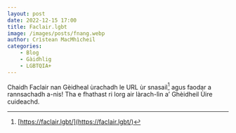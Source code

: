 ```yaml
---
layout: post
date: 2022-12-15 17:00
title: Faclair.lgbt
image: /images/posts/fnang.webp
author: Crìstean MacMhìcheil
categories:
    - Blog
    - Gàidhlig
    - LGBTQIA+
---
```


Chaidh Faclair nan Gèidheal ùrachadh le URL ùr snasail[^1] agus faodar a rannsachadh a-nis! Tha e fhathast ri lorg air làrach-lìn a’ Ghèidheil Ùire cuideachd.

[^1]: [https://faclair.lgbt/](https://faclair.lgbt/)

